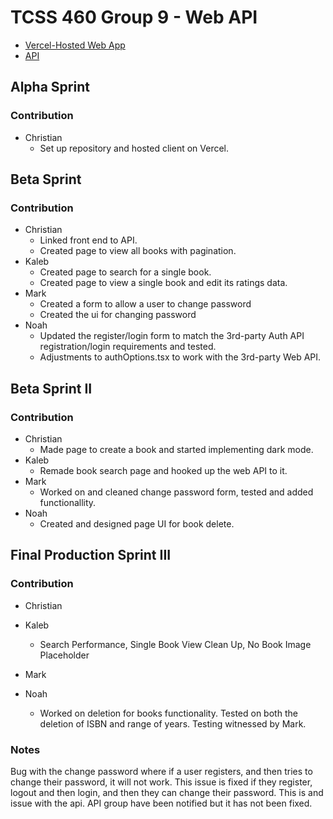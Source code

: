 # TCSS 460 Group 9 - Web API

- [Vercel-Hosted Web App](https://group9-tcss460-front-end.vercel.app/)
- [API](https://group6-tcss460-web-api-e68a966aba4f.herokuapp.com/)

## Alpha Sprint

### Contribution

- Christian
    - Set up repository and hosted client on Vercel.
 
## Beta Sprint

### Contribution

- Christian
    - Linked front end to API.
    - Created page to view all books with pagination.
- Kaleb
    - Created page to search for a single book.
    - Created page to view a single book and edit its ratings data.
- Mark
    - Created a form to allow a user to change password
    - Created the ui for changing password
- Noah
    - Updated the register/login form to match the 3rd-party Auth API registration/login requirements and tested.
    - Adjustments to authOptions.tsx to work with the 3rd-party Web API. 

## Beta Sprint II

### Contribution

- Christian
    - Made page to create a book and started implementing dark mode.
- Kaleb
    - Remade book search page and hooked up the web API to it.
- Mark
    - Worked on and cleaned change password form, tested and added functionallity.
- Noah
    - Created and designed page UI for book delete.
 
## Final Production Sprint III

### Contribution

- Christian
  
- Kaleb
    - Search Performance, Single Book View Clean Up, No Book Image Placeholder

- Mark

- Noah
    - Worked on deletion for books functionality. Tested on both the deletion of ISBN and range of years. Testing witnessed by Mark.

### Notes
Bug with the change password where if a user registers, and then tries to change their password, it will not work. This issue is fixed if they register, logout and then login, and then they can change their password. This is and issue with the api. API group have been notified but it has not been fixed.
